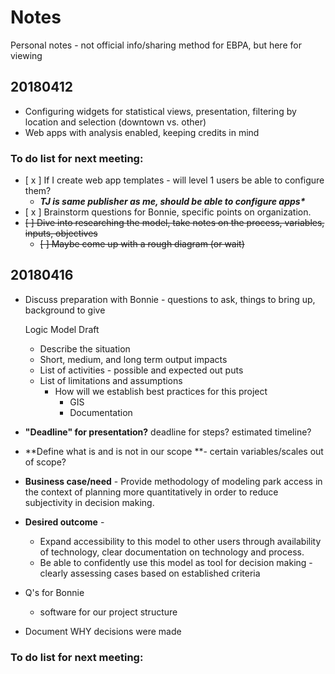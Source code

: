# Notes

Personal notes - not official info/sharing method for EBPA, but here for viewing

## 20180412

* Configuring widgets for statistical views, presentation, filtering by location and selection \(downtown vs. other\)
* Web apps with analysis enabled, keeping credits in mind

### To do list for next meeting:

* \[ x \] If I create web app templates - will level 1 users be able to configure them?
  * _**TJ is same publisher as me, should be able to configure apps\***_
* \[ x \] Brainstorm questions for Bonnie, specific points on organization.
* ~~\[ \] Dive into researching the model, take notes on the process, variables, inputs, objectives~~
  * ~~\[ \] Maybe come up with a rough diagram \(or wait\)~~

## 20180416

* Discuss preparation with Bonnie - questions to ask, things to bring up, background to give

  Logic Model Draft

  * Describe the situation
  * Short, medium, and long term output impacts
  * List of activities - possible and expected out puts
  * List of limitations and assumptions
    * How will we establish best practices for this project
      * GIS
      * Documentation

* **"Deadline" for presentation?** deadline for steps? estimated timeline?
* **Define what is and is not in our scope **- certain variables/scales out of scope?
* **Business case/need** - Provide methodology of modeling park access in the context of planning more quantitatively in order to reduce subjectivity in decision making.
* **Desired outcome** - 
  * Expand accessibility to this model to other users through availability of technology, clear documentation on technology and process.
  * Be able to confidently use this model as tool for decision making - clearly assessing cases based on established criteria
* Q's for Bonnie
  * software for our project structure
* Document WHY decisions were made



### To do list for next meeting:







